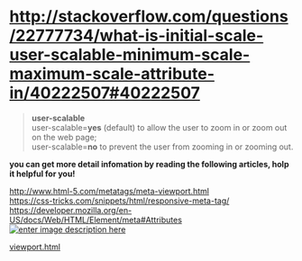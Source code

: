 # http://stackoverflow.com/questions/22777734/what-is-initial-scale-user-scalable-minimum-scale-maximum-scale-attribute-in/40222507#40222507

> **user-scalable**  
user-scalable=**yes** (default) to allow the user to zoom in or zoom out on the web page;   
user-scalable=**no** to prevent the user from zooming in or zooming out.

**you can get more detail infomation by reading the following articles, holp it helpful for you!**

http://www.html-5.com/metatags/meta-viewport.html  
https://css-tricks.com/snippets/html/responsive-meta-tag/   
https://developer.mozilla.org/en-US/docs/Web/HTML/Element/meta#Attributes
[![enter image description here][1]][1]


  [1]: https://i.stack.imgur.com/bAzG0.png
  
  
  
  [viewport.html](viewport.html)

